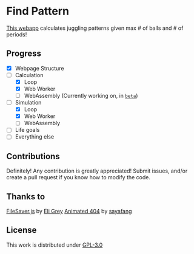 # Find Pattern
[This webapp](https://mushinako.github.io/Find-Pattern) calculates juggling patterns given max # of balls and # of periods!

## Progress
- [x] Webpage Structure
- [ ] Calculation
    - [x] Loop
    - [x] Web Worker
    - [ ] WebAssembly (Currently working on, in [`beta`](https://github.com/Mushinako/Find-Pattern/tree/beta))
- [ ] Simulation
    - [x] Loop
    - [x] Web Worker
    - [ ] WebAssembly
- [ ] Life goals
- [ ] Everything else

## Contributions
Definitely! Any contribution is greatly appreciated! Submit issues, and/or create a pull request if you know how to modify the code.

## Thanks to
[FileSaver.js](https://github.com/eligrey/FileSaver.js) by [Eli Grey](https://github.com/eligrey)
[Animated 404](https://codepen.io/xwu/pen/wvAbF/) by [sayafang](https://codepen.io/xwu/)

## License
This work is distributed under [GPL-3.0](https://github.com/Mushinako/Find-Pattern/blob/gh-pages/LICENSE)
